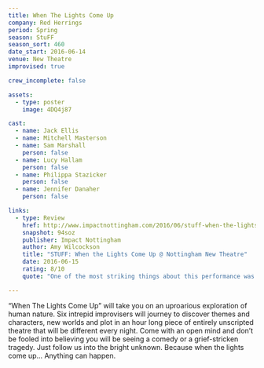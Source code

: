 ```yaml
---
title: When The Lights Come Up
company: Red Herrings
period: Spring
season: StuFF
season_sort: 460
date_start: 2016-06-14
venue: New Theatre
improvised: true

crew_incomplete: false

assets:
  - type: poster
    image: 4DQ4j87

cast:
  - name: Jack Ellis
  - name: Mitchell Masterson
  - name: Sam Marshall
    person: false
  - name: Lucy Hallam
    person: false
  - name: Philippa Stazicker
    person: false
  - name: Jennifer Danaher
    person: false

links:
  - type: Review
    href: http://www.impactnottingham.com/2016/06/stuff-when-the-lights-come-up-nottingham-new-theatre/
    snapshot: 94soz
    publisher: Impact Nottingham
    author: Amy Wilcockson
    title: "STUFF: When the Lights Come Up @ Nottingham New Theatre"
    date: 2016-06-15
    rating: 8/10
    quote: "One of the most striking things about this performance was the fact that a variety of characters popped up in different sketches and their stories progressed throughout the course of the show.  "

---
```

“When The Lights Come Up” will take you on an uproarious exploration of human nature. Six intrepid improvisers will journey to discover themes and characters, new worlds and plot in an hour long piece of entirely unscripted theatre that will be different every night. Come with an open mind and don’t be fooled into believing you will be seeing a comedy or a grief-stricken tragedy. Just follow us into the bright unknown. Because when the lights come up… Anything can happen.
